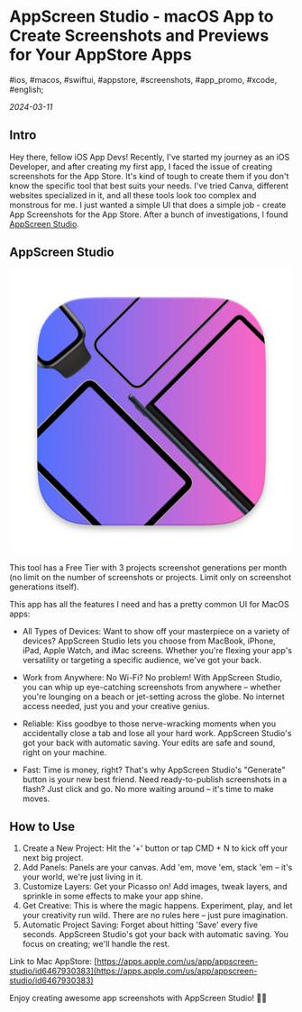 # AppScreen Studio - macOS App to Create Screenshots and Previews for Your AppStore Apps

#ios, #macos, #swiftui, #appstore, #screenshots, #app_promo, #xcode, #english;

_2024-03-11_

## Intro

Hey there, fellow iOS App Devs! Recently, I've started my journey as an iOS Developer, and after creating my first app, I faced the issue of creating screenshots for the App Store. It's kind of tough to create them if you don't know the specific tool that best suits your needs. I've tried Canva, different websites specialized in it, and all these tools look too complex and monstrous for me. I just wanted a simple UI that does a simple job - create App Screenshots for the App Store. After a bunch of investigations, I found [AppScreen Studio](https://appscreen.studio/).

## AppScreen Studio

![Icon](/images/appscreen-studio-macos-app-to-create-screenshots-and-previews-for-your-appstore-apps/1.png "Icon")

This tool has a Free Tier with 3 projects screenshot generations per month (no limit on the number of screenshots or projects. Limit only on screenshot generations itself).

This app has all the features I need and has a pretty common UI for MacOS apps:

* All Types of Devices: Want to show off your masterpiece on a variety of devices? AppScreen Studio lets you choose from MacBook, iPhone, iPad, Apple Watch, and iMac screens. Whether you're flexing your app's versatility or targeting a specific audience, we've got your back.

* Work from Anywhere: No Wi-Fi? No problem! With AppScreen Studio, you can whip up eye-catching screenshots from anywhere – whether you're lounging on a beach or jet-setting across the globe. No internet access needed, just you and your creative genius.

* Reliable: Kiss goodbye to those nerve-wracking moments when you accidentally close a tab and lose all your hard work. AppScreen Studio's got your back with automatic saving. Your edits are safe and sound, right on your machine.

* Fast: Time is money, right? That's why AppScreen Studio's "Generate" button is your new best friend. Need ready-to-publish screenshots in a flash? Just click and go. No more waiting around – it's time to make moves.

## How to Use

1. Create a New Project: Hit the '+' button or tap CMD + N to kick off your next big project.
2. Add Panels: Panels are your canvas. Add 'em, move 'em, stack 'em – it's your world, we're just living in it.
3. Customize Layers: Get your Picasso on! Add images, tweak layers, and sprinkle in some effects to make your app shine.
4. Get Creative: This is where the magic happens. Experiment, play, and let your creativity run wild. There are no rules here – just pure imagination.
5. Automatic Project Saving: Forget about hitting 'Save' every five seconds. AppScreen Studio's got your back with automatic saving. You focus on creating; we'll handle the rest.

Link to Mac AppStore: [https://apps.apple.com/us/app/appscreen-studio/id6467930383](https://apps.apple.com/us/app/appscreen-studio/id6467930383)

Enjoy creating awesome app screenshots with AppScreen Studio! ✌🏼
